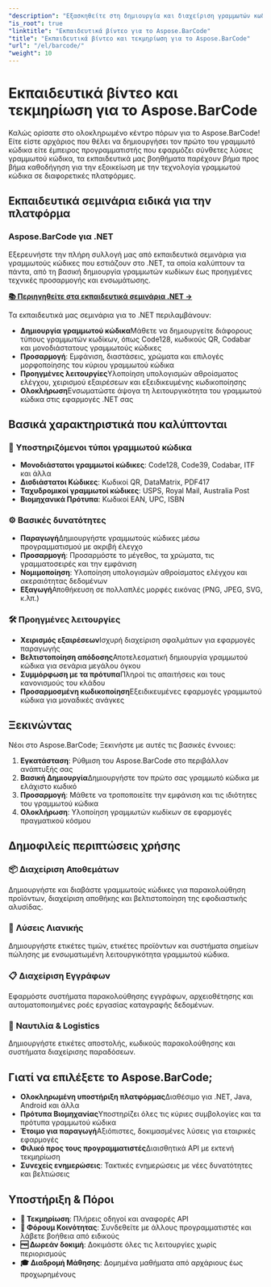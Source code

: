 ```yaml
---
"description": "Εξασκηθείτε στη δημιουργία και διαχείριση γραμμωτών κωδίκων με ολοκληρωμένα σεμινάρια Aspose.BarCode. Μάθετε να δημιουργείτε, να προσαρμόζετε και να ενσωματώνετε γραμμωτούς κώδικες σε διαφορετικές πλατφόρμες."
"is_root": true
"linktitle": "Εκπαιδευτικά βίντεο για το Aspose.BarCode"
"title": "Εκπαιδευτικά βίντεο και τεκμηρίωση για το Aspose.BarCode"
"url": "/el/barcode/"
"weight": 10
---
```


# Εκπαιδευτικά βίντεο και τεκμηρίωση για το Aspose.BarCode

Καλώς ορίσατε στο ολοκληρωμένο κέντρο πόρων για το Aspose.BarCode! Είτε είστε αρχάριος που θέλει να δημιουργήσει τον πρώτο του γραμμωτό κώδικα είτε έμπειρος προγραμματιστής που εφαρμόζει σύνθετες λύσεις γραμμωτού κώδικα, τα εκπαιδευτικά μας βοηθήματα παρέχουν βήμα προς βήμα καθοδήγηση για την εξοικείωση με την τεχνολογία γραμμωτού κώδικα σε διαφορετικές πλατφόρμες.

## Εκπαιδευτικά σεμινάρια ειδικά για την πλατφόρμα

### Aspose.BarCode για .NET
Εξερευνήστε την πλήρη συλλογή μας από εκπαιδευτικά σεμινάρια για γραμμωτούς κώδικες που εστιάζουν στο .NET, τα οποία καλύπτουν τα πάντα, από τη βασική δημιουργία γραμμωτών κωδίκων έως προηγμένες τεχνικές προσαρμογής και ενσωμάτωσης.

**[📚 Περιηγηθείτε στα εκπαιδευτικά σεμινάρια .NET →](/barcode/net/)**

Τα εκπαιδευτικά μας σεμινάρια για το .NET περιλαμβάνουν:
- **Δημιουργία γραμμωτού κώδικα**Μάθετε να δημιουργείτε διάφορους τύπους γραμμωτών κωδίκων, όπως Code128, κωδικούς QR, Codabar και μονοδιάστατους γραμμωτούς κώδικες
- **Προσαρμογή**: Εμφάνιση, διαστάσεις, χρώματα και επιλογές μορφοποίησης του κύριου γραμμωτού κώδικα
- **Προηγμένες λειτουργίες**Υλοποίηση υπολογισμών αθροίσματος ελέγχου, χειρισμού εξαιρέσεων και εξειδικευμένης κωδικοποίησης
- **Ολοκλήρωση**Ενσωματώστε άψογα τη λειτουργικότητα του γραμμωτού κώδικα στις εφαρμογές .NET σας

## Βασικά χαρακτηριστικά που καλύπτονται

### 🎯 **Υποστηριζόμενοι τύποι γραμμωτού κώδικα**
- **Μονοδιάστατοι γραμμωτοί κώδικες**: Code128, Code39, Codabar, ITF και άλλα
- **Δισδιάστατοι Κώδικες**: Κωδικοί QR, DataMatrix, PDF417
- **Ταχυδρομικοί γραμμωτοί κώδικες**: USPS, Royal Mail, Australia Post
- **Βιομηχανικά Πρότυπα**: Κωδικοί EAN, UPC, ISBN

### ⚙️ **Βασικές δυνατότητες**
- **Παραγωγή**Δημιουργήστε γραμμωτούς κώδικες μέσω προγραμματισμού με ακριβή έλεγχο
- **Προσαρμογή**: Προσαρμόστε το μέγεθος, τα χρώματα, τις γραμματοσειρές και την εμφάνιση
- **Νομιμοποίηση**: Υλοποίηση υπολογισμών αθροίσματος ελέγχου και ακεραιότητας δεδομένων
- **Εξαγωγή**Αποθήκευση σε πολλαπλές μορφές εικόνας (PNG, JPEG, SVG, κ.λπ.)

### 🛠️ **Προηγμένες λειτουργίες**
- **Χειρισμός εξαιρέσεων**Ισχυρή διαχείριση σφαλμάτων για εφαρμογές παραγωγής
- **Βελτιστοποίηση απόδοσης**Αποτελεσματική δημιουργία γραμμωτού κώδικα για σενάρια μεγάλου όγκου
- **Συμμόρφωση με τα πρότυπα**Πληροί τις απαιτήσεις και τους κανονισμούς του κλάδου
- **Προσαρμοσμένη κωδικοποίηση**Εξειδικευμένες εφαρμογές γραμμωτού κώδικα για μοναδικές ανάγκες

## Ξεκινώντας

Νέοι στο Aspose.BarCode; Ξεκινήστε με αυτές τις βασικές έννοιες:

1. **Εγκατάσταση**: Ρύθμιση του Aspose.BarCode στο περιβάλλον ανάπτυξής σας
2. **Βασική Δημιουργία**Δημιουργήστε τον πρώτο σας γραμμωτό κώδικα με ελάχιστο κωδικό
3. **Προσαρμογή**: Μάθετε να τροποποιείτε την εμφάνιση και τις ιδιότητες του γραμμωτού κώδικα
4. **Ολοκλήρωση**: Υλοποίηση γραμμωτών κωδίκων σε εφαρμογές πραγματικού κόσμου

## Δημοφιλείς περιπτώσεις χρήσης

### 📦 **Διαχείριση Αποθεμάτων**
Δημιουργήστε και διαβάστε γραμμωτούς κώδικες για παρακολούθηση προϊόντων, διαχείριση αποθήκης και βελτιστοποίηση της εφοδιαστικής αλυσίδας.

### 🏪 **Λύσεις Λιανικής**
Δημιουργήστε ετικέτες τιμών, ετικέτες προϊόντων και συστήματα σημείων πώλησης με ενσωματωμένη λειτουργικότητα γραμμωτού κώδικα.

### 📋 **Διαχείριση Εγγράφων**
Εφαρμόστε συστήματα παρακολούθησης εγγράφων, αρχειοθέτησης και αυτοματοποιημένες ροές εργασίας καταγραφής δεδομένων.

### 🚚 **Ναυτιλία & Logistics**
Δημιουργήστε ετικέτες αποστολής, κωδικούς παρακολούθησης και συστήματα διαχείρισης παραδόσεων.

## Γιατί να επιλέξετε το Aspose.BarCode;

- **Ολοκληρωμένη υποστήριξη πλατφόρμας**Διαθέσιμο για .NET, Java, Android και άλλα
- **Πρότυπα Βιομηχανίας**Υποστηρίζει όλες τις κύριες συμβολογίες και τα πρότυπα γραμμωτού κώδικα
- **Έτοιμο για παραγωγή**Αξιόπιστες, δοκιμασμένες λύσεις για εταιρικές εφαρμογές
- **Φιλικό προς τους προγραμματιστές**Διαισθητικά API με εκτενή τεκμηρίωση
- **Συνεχείς ενημερώσεις**: Τακτικές ενημερώσεις με νέες δυνατότητες και βελτιώσεις

## Υποστήριξη & Πόροι

- **📖 Τεκμηρίωση**: Πλήρεις οδηγοί και αναφορές API
- **💬 Φόρουμ Κοινότητας**: Συνδεθείτε με άλλους προγραμματιστές και λάβετε βοήθεια από ειδικούς
- **🆓 Δωρεάν δοκιμή**: Δοκιμάστε όλες τις λειτουργίες χωρίς περιορισμούς
- **🎓 Διαδρομή Μάθησης**: Δομημένα μαθήματα από αρχάριους έως προχωρημένους